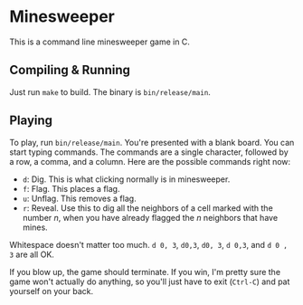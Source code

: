 Minesweeper
===========

This is a command line minesweeper game in C.


Compiling & Running
-------------------

Just run `make` to build.  The binary is `bin/release/main`.


Playing
-------

To play, run `bin/release/main`.  You're presented with a blank board.  You can
start typing commands.  The commands are a single character, followed by a row,
a comma, and a column.  Here are the possible commands right now:

* `d`: Dig.  This is what clicking normally is in minesweeper.
* `f`: Flag.  This places a flag.
* `u`: Unflag.  This removes a flag.
* `r`: Reveal.  Use this to dig all the neighbors of a cell marked with the
  number *n*, when you have already flagged the *n* neighbors that have mines.

Whitespace doesn't matter too much.  `d 0, 3`, `d0,3`, `d0, 3`, `d 0,3`, and `d
0 , 3` are all OK.

If you blow up, the game should terminate.  If you win, I'm pretty sure the game
won't actually do anything, so you'll just have to exit (`Ctrl-C`) and pat
yourself on your back.
